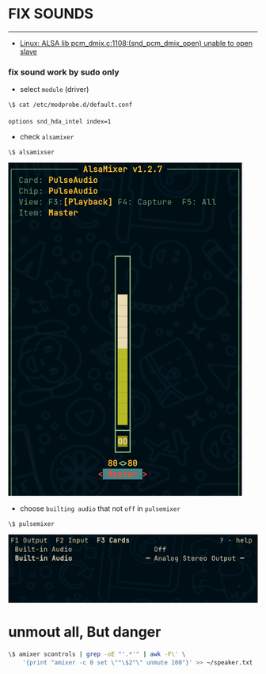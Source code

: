 # FIX SOUNDS
-------------
- [Linux: ALSA lib pcm_dmix.c:1108:(snd_pcm_dmix_open) unable to open slave](https://dev.to/setevoy/linux-alsa-lib-pcmdmixc1108sndpcmdmixopen-unable-to-open-slave-38on)

### fix sound work by sudo only
- select `module` (driver)
```bash
\$ cat /etc/modprobe.d/default.conf

options snd_hda_intel index=1
```
- check `alsamixer`
```
\$ alsamixser
```
![image](./alsamixer.png)

- choose `builting audio` that not `off` in `pulsemixer`
```
\$ pulsemixer
```
![image](./pulsemixer.png)


# unmout all, But danger
```bash
\$ amixer scontrols | grep -oE "'.*'" | awk -F\' \
    '{print "amixer -c 0 set \""\$2"\" unmute 100"}' >> ~/speaker.txt
```

